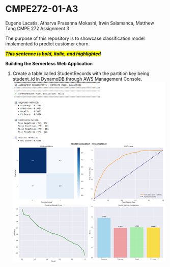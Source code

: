 # CMPE272-01-A3
Eugene Lacatis, Atharva Prasanna Mokashi, Irwin Salamanca, Matthew Tang
CMPE 272 Assignment 3

The purpose of this repository is to showcase classification model implemented to predict customer churn.

<mark>***This sentence is bold, italic, and highlighted***</mark>


**Building the Serverless Web Application**
1. Create a table called StudentRecords with the partition key being student_id in DynamoDB through AWS Management Console.
   ![Alt text](Screenshots/Telco1.png)


